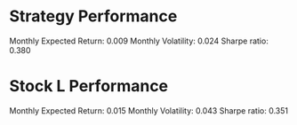 # Strategy Performance
Monthly Expected Return: 0.009
Monthly Volatility: 0.024
Sharpe ratio: 0.380
# Stock L Performance
Monthly Expected Return: 0.015
Monthly Volatility: 0.043
Sharpe ratio: 0.351
